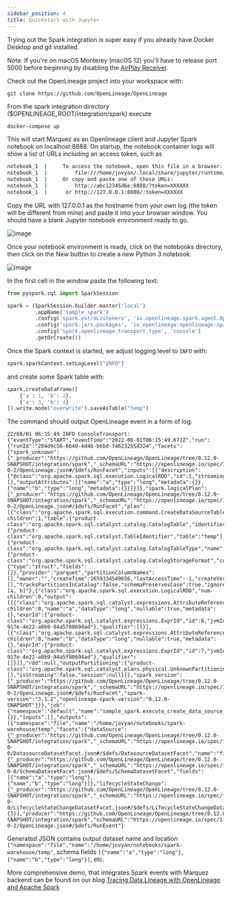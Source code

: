 ```yaml
---
sidebar_position: 4
title: Quickstart with Jupyter
---
```


Trying out the Spark integration is super easy if you already have Docker Desktop and git installed. 

Note: If you're on macOS Monterey (macOS 12) you'll have to release port 5000 before beginning by disabling the [AirPlay Receiver](https://developer.apple.com/forums/thread/682332).

Check out the OpenLineage project into your workspace with:
```
git clone https://github.com/OpenLineage/OpenLineage
```

From the spark integration directory ($OPENLINEAGE_ROOT/integration/spark) execute
```bash
docker-compose up
```
This will start Marquez as an Openlineage client and Jupyter Spark notebook on localhost:8888. On startup, the notebook container logs will show a list of URLs
including an access token, such as
```bash
notebook_1  |     To access the notebook, open this file in a browser:
notebook_1  |         file:///home/jovyan/.local/share/jupyter/runtime/nbserver-9-open.html
notebook_1  |     Or copy and paste one of these URLs:
notebook_1  |         http://abc12345d6e:8888/?token=XXXXXX
notebook_1  |      or http://127.0.0.1:8888/?token=XXXXXX
```

Copy the URL with 127.0.0.1 as the hostname from your own log (the token will be different from mine) and paste it into your browser window. You should have a blank Jupyter notebook environment ready to go.

![image](./jupyter_home.png)

Once your notebook environment is ready, click on the notebooks directory, then click on the New button to create a new Python 3 notebook.

![image](./jupyter_new_notebook.png)

In the first cell in the window paste the following text:

```python 
from pyspark.sql import SparkSession

spark = (SparkSession.builder.master('local')
         .appName('sample_spark')
         .config('spark.extraListeners', 'io.openlineage.spark.agent.OpenLineageSparkListener')
         .config('spark.jars.packages', 'io.openlineage:openlineage-spark:1.7.0')
         .config('spark.openlineage.transport.type', 'console')
         .getOrCreate())
```
Once the Spark context is started, we adjust logging level to `INFO` with: 
```python
spark.sparkContext.setLogLevel("INFO")
```
and create some Spark table with:
```python
spark.createDataFrame([
    {'a': 1, 'b': 2},
    {'a': 3, 'b': 4}
]).write.mode("overwrite").saveAsTable("temp")
```

The command should output OpenLineage event in a form of log:
```
22/08/01 06:15:49 INFO ConsoleTransport: {"eventType":"START","eventTime":"2022-08-01T06:15:49.671Z","run":{"runId":"204d9c56-6648-4d46-b6bd-f4623255d324","facets":{"spark_unknown":{"_producer":"https://github.com/OpenLineage/OpenLineage/tree/0.12.0-SNAPSHOT/integration/spark","_schemaURL":"https://openlineage.io/spec/1-0-2/OpenLineage.json#/$defs/RunFacet","inputs":[{"description":{"@class":"org.apache.spark.sql.execution.LogicalRDD","id":1,"streaming":false,"traceEnabled":false,"canonicalizedPlan":false},"inputAttributes":[],"outputAttributes":[{"name":"a","type":"long","metadata":{}},{"name":"b","type":"long","metadata":{}}]}]},"spark.logicalPlan":{"_producer":"https://github.com/OpenLineage/OpenLineage/tree/0.12.0-SNAPSHOT/integration/spark","_schemaURL":"https://openlineage.io/spec/1-0-2/OpenLineage.json#/$defs/RunFacet","plan":[{"class":"org.apache.spark.sql.execution.command.CreateDataSourceTableAsSelectCommand","num-children":1,"table":{"product-class":"org.apache.spark.sql.catalyst.catalog.CatalogTable","identifier":{"product-class":"org.apache.spark.sql.catalyst.TableIdentifier","table":"temp"},"tableType":{"product-class":"org.apache.spark.sql.catalyst.catalog.CatalogTableType","name":"MANAGED"},"storage":{"product-class":"org.apache.spark.sql.catalyst.catalog.CatalogStorageFormat","compressed":false,"properties":null},"schema":{"type":"struct","fields":[]},"provider":"parquet","partitionColumnNames":[],"owner":"","createTime":1659334549656,"lastAccessTime":-1,"createVersion":"","properties":null,"unsupportedFeatures":[],"tracksPartitionsInCatalog":false,"schemaPreservesCase":true,"ignoredProperties":null},"mode":null,"query":0,"outputColumnNames":"[a, b]"},{"class":"org.apache.spark.sql.execution.LogicalRDD","num-children":0,"output":[[{"class":"org.apache.spark.sql.catalyst.expressions.AttributeReference","num-children":0,"name":"a","dataType":"long","nullable":true,"metadata":{},"exprId":{"product-class":"org.apache.spark.sql.catalyst.expressions.ExprId","id":6,"jvmId":"6a1324ac-917e-4e22-a0b9-84a5f80694ad"},"qualifier":[]}],[{"class":"org.apache.spark.sql.catalyst.expressions.AttributeReference","num-children":0,"name":"b","dataType":"long","nullable":true,"metadata":{},"exprId":{"product-class":"org.apache.spark.sql.catalyst.expressions.ExprId","id":7,"jvmId":"6a1324ac-917e-4e22-a0b9-84a5f80694ad"},"qualifier":[]}]],"rdd":null,"outputPartitioning":{"product-class":"org.apache.spark.sql.catalyst.plans.physical.UnknownPartitioning","numPartitions":0},"outputOrdering":[],"isStreaming":false,"session":null}]},"spark_version":{"_producer":"https://github.com/OpenLineage/OpenLineage/tree/0.12.0-SNAPSHOT/integration/spark","_schemaURL":"https://openlineage.io/spec/1-0-2/OpenLineage.json#/$defs/RunFacet","spark-version":"3.1.2","openlineage-spark-version":"0.12.0-SNAPSHOT"}}},"job":{"namespace":"default","name":"sample_spark.execute_create_data_source_table_as_select_command","facets":{}},"inputs":[],"outputs":[{"namespace":"file","name":"/home/jovyan/notebooks/spark-warehouse/temp","facets":{"dataSource":{"_producer":"https://github.com/OpenLineage/OpenLineage/tree/0.12.0-SNAPSHOT/integration/spark","_schemaURL":"https://openlineage.io/spec/facets/1-0-0/DatasourceDatasetFacet.json#/$defs/DatasourceDatasetFacet","name":"file","uri":"file"},"schema":{"_producer":"https://github.com/OpenLineage/OpenLineage/tree/0.12.0-SNAPSHOT/integration/spark","_schemaURL":"https://openlineage.io/spec/facets/1-0-0/SchemaDatasetFacet.json#/$defs/SchemaDatasetFacet","fields":[{"name":"a","type":"long"},{"name":"b","type":"long"}]},"lifecycleStateChange":{"_producer":"https://github.com/OpenLineage/OpenLineage/tree/0.12.0-SNAPSHOT/integration/spark","_schemaURL":"https://openlineage.io/spec/facets/1-0-0/LifecycleStateChangeDatasetFacet.json#/$defs/LifecycleStateChangeDatasetFacet","lifecycleStateChange":"CREATE"}},"outputFacets":{}}],"producer":"https://github.com/OpenLineage/OpenLineage/tree/0.12.0-SNAPSHOT/integration/spark","schemaURL":"https://openlineage.io/spec/1-0-2/OpenLineage.json#/$defs/RunEvent"}
```

Generated JSON contains output dataset name and location `{"namespace":"file","name":"/home/jovyan/notebooks/spark-warehouse/temp"`, schema fields `[{"name":"a","type":"long"},{"name":"b","type":"long"}]`, etc. 


More comprehensive demo, that integrates Spark events with Marquez backend can be found on our blog [Tracing Data Lineage with OpenLineage and Apache Spark](https://openlineage.io/blog/openlineage-spark/)

